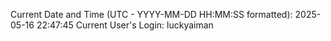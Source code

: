 Current Date and Time (UTC - YYYY-MM-DD HH:MM:SS formatted): 2025-05-16 22:47:45
Current User's Login: luckyaiman
